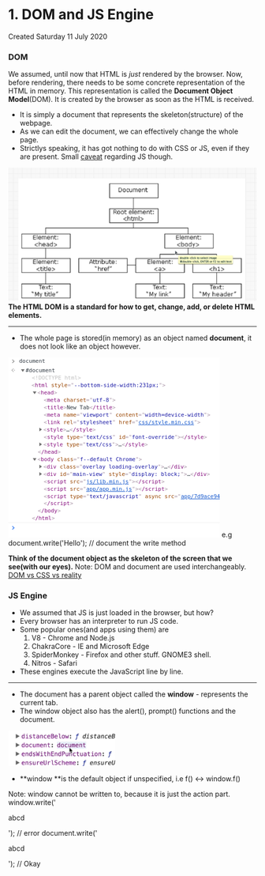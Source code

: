 # 1. DOM and JS Engine

Created Saturday 11 July 2020

### DOM

We assumed, until now that HTML is _just_ rendered by the browser. Now, before rendering, there needs to be some concrete representation of the HTML in memory. This representation is called the **Document Object Model**(DOM). It is created by the browser as soon as the HTML is received.

- It is simply a document that represents the skeleton(structure) of the webpage.
- As we can edit the document, we can effectively change the whole page.
- Strictlys speaking, it has got nothing to do with CSS or JS, even if they are present. Small [caveat](https://bitsofco.de/what-exactly-is-the-dom/) regarding JS though.

![](/assets/1_DOM_and_JS_Engine-image-1.png)
**The HTML DOM is a standard for how to get, change, add, or delete HTML elements.**

---

- The whole page is stored(in memory) as an object named **document**, it does not look like an object however.

![](/assets/1_DOM_and_JS_Engine-image-2.png)
e.g
document.write('Hello'); // document the write method

**Think of the **document** object as the skeleton of the screen that we see(with our eyes).**
Note: DOM and document are used interchangeably.
[DOM vs CSS vs reality](https://bitsofco.de/what-exactly-is-the-dom/#:~:text=This%20is%20because%20the%20DOM,styles%20applied%20to%20the%20element.)

### JS Engine

- We assumed that JS is just loaded in the browser, but how?
- Every browser has an interpreter to run JS code.
- Some popular ones(and apps using them) are
  1.  V8 - Chrome and Node.js
  2.  ChakraCore - IE and Microsoft Edge
  3.  SpiderMonkey - Firefox and other stuff. GNOME3 shell.
  4.  Nitros - Safari
- These engines execute the JavaScript line by line.

---

- The document has a parent object called the **window** - represents the current tab.
- The window object also has the alert(), prompt() functions and the document.

![](/assets/1_DOM_and_JS_Engine-image-3.png)

- **window **is the default object if unspecified, i.e f() ↔ window.f()

Note: window cannot be written to, because it is just the action part.
window.write('<p>abcd</p>'); // error
document.write('<p>abcd</p>'); // Okay
